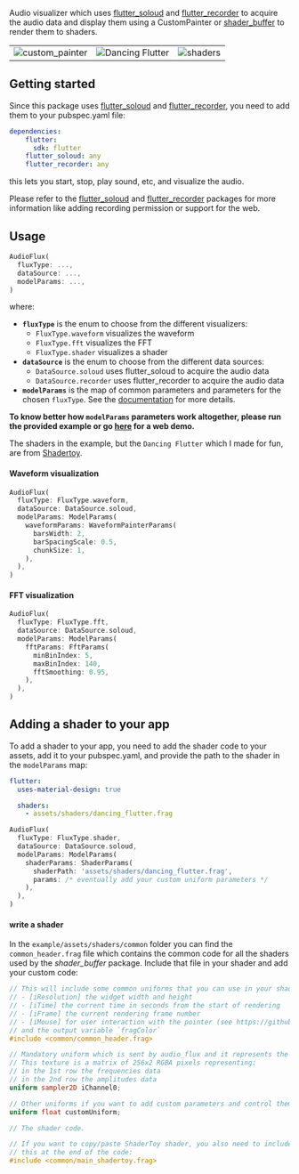 Audio visualizer which uses [flutter_soloud](https://pub.dev/packages/flutter_soloud) and [flutter_recorder](https://pub.dev/packages/flutter_recorder) to acquire the audio data and display them using a CustomPainter or [shader_buffer](https://pub.dev/packages/shader_buffers) to render them to shaders.

||||
|-|-|-|
|![custom_painter](https://github.com/user-attachments/assets/59471aa9-1f53-4920-90cc-7793e17b9eec)|![Dancing Flutter](https://github.com/user-attachments/assets/5e35069f-4dc3-4f49-97b5-0d75bcaaaa74)|![shaders](https://github.com/user-attachments/assets/d69e14f2-23af-4912-8c28-071bdf1d8c62)|

## Getting started

Since this package uses [flutter_soloud](https://pub.dev/packages/flutter_soloud) and [flutter_recorder](https://pub.dev/packages/flutter_recorder), you need to add them to your pubspec.yaml file:

```yaml
dependencies:
    flutter:
      sdk: flutter
    flutter_soloud: any
    flutter_recorder: any
```
this lets you start, stop, play sound, etc, and visualize the audio.

Please refer to the [flutter_soloud](https://pub.dev/packages/flutter_soloud) and [flutter_recorder](https://pub.dev/packages/flutter_recorder) packages for more information like adding recording permission or support for the web.


## Usage

```dart
AudioFlux(
  fluxType: ...,
  dataSource: ...,
  modelParams: ...,
)
```

where:
- **`fluxType`** is the enum to choose from the different visualizers:
    - `FluxType.waveform` visualizes the waveform
    - `FluxType.fft` visualizes the FFT
    - `FluxType.shader` visualizes a shader
- **`dataSource`** is the enum to choose from the different data sources:
    - `DataSource.soloud` uses flutter_soloud to acquire the audio data
    - `DataSource.recorder` uses flutter_recorder to acquire the audio data
- **`modelParams`** is the map of common parameters and parameters for the chosen `fluxType`. See the [documentation](https://github.com/alnitak/audio_flux/blob/ca016844cbc5dc33b64b044c6985b2594d7014e8/lib/src/params/model_params.dart) for more details.

**To know better how `modelParams` parameters work altogether, please run the provided example or go [here](https://marcobavagnoli.com/audio_flux/) for a web demo.**

The shaders in the example, but the `Dancing Flutter` which I made for fun, are from [Shadertoy](https://www.shadertoy.com/).

#### Waveform visualization

```dart
AudioFlux(
  fluxType: FluxType.waveform,
  dataSource: DataSource.soloud,
  modelParams: ModelParams(
    waveformParams: WaveformPainterParams(
      barsWidth: 2,
      barSpacingScale: 0.5,
      chunkSize: 1,
    ),
  ),
)
```

#### FFT visualization

```dart
AudioFlux(
  fluxType: FluxType.fft,
  dataSource: DataSource.soloud,
  modelParams: ModelParams(
    fftParams: FftParams(
      minBinIndex: 5,
      maxBinIndex: 140,
      fftSmoothing: 0.95,
    ),
  ),
)
```


## Adding a shader to your app

To add a shader to your app, you need to add the shader code to your assets, add it to your pubspec.yaml, and provide the path to the shader in the `modelParams` map:

```yaml
flutter:
  uses-material-design: true

  shaders:
    - assets/shaders/dancing_flutter.frag
```

```dart
AudioFlux(
  fluxType: FluxType.shader,
  dataSource: DataSource.soloud,
  modelParams: ModelParams(
    shaderParams: ShaderParams(
      shaderPath: 'assets/shaders/dancing_flutter.frag',
      params: /* eventually add your custom uniform parameters */
    ),
  ),
)
```

#### write a shader

In the `example/assets/shaders/common` folder you can find the `common_header.frag` file which contains the common code for all the shaders used by the *shader_buffer* package. Include that file in your shader and add your custom code:

```glsl
// This will include some common uniforms that you can use in your shader:
// - [iResolution] the widget width and height
// - [iTime] the current time in seconds from the start of rendering
// - [iFrame] the current rendering frame number
// - [iMouse] for user interaction with the pointer (see https://github.com/alnitak/shader_buffers/blob/main/lib/src/imouse.dart)
// and the output variable `fragColor`
#include <common/common_header.frag>

// Mandatory uniform which is sent by audio_flux and it represents the audio data.
// This texture is a matrix of 256x2 RGBA pixels representing:
// in the 1st row the frequencies data
// in the 2nd row the amplitudes data
uniform sampler2D iChannel0;

// Other uniforms if you want to add custom parameters and control them from Dart
uniform float customUniform;

// The shader code.

// If you want to copy/paste ShaderToy shader, you also need to include
// this at the end of the code:
#include <common/main_shadertoy.frag>
```

